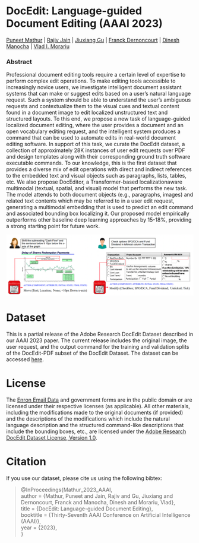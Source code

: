 # DocEdit: Language-guided Document Editing (AAAI 2023)

[Puneet Mathur](https://themadaiguy.github.io/) | [Rajiv Jain](https://research.adobe.com/person/rajiv-jain/) | [Jiuxiang Gu](https://research.adobe.com/person/jiuxiang-gu/) | [Franck Dernoncourt](https://research.adobe.com/person/franck-dernoncourt/) | [Dinesh Manocha](https://www.cs.umd.edu/people/dmanocha) | [Vlad I. Morariu](https://research.adobe.com/person/vlad-morariu/)

### Abstract

Professional document editing tools require a certain level of expertise to perform complex edit operations. To make editing 
tools accessible to increasingly novice users, we investigate intelligent document assistant systems that can make or suggest
edits based on a user’s natural language request. Such a system should be able to understand the user’s ambiguous requests
and contextualize them to the visual cues and textual content found in a document image to edit localized unstructured text
and structured layouts. To this end, we propose a new task of language-guided localized document editing, where the user
provides a document and an open vocabulary editing request, and the intelligent system produces a command that can be
used to automate edits in real-world document editing software. In support of this task, we curate the DocEdit dataset, a
collection of approximately 28K instances of user edit requests over PDF and design templates along with their corresponding
ground truth software executable commands. To our knowledge, this is the first dataset that provides a diverse mix of edit
operations with direct and indirect references to the embedded text and visual objects such as paragraphs, lists, tables, etc. We
also propose DocEditor, a Transformer-based localizationaware multimodal (textual, spatial, and visual) model that
performs the new task. The model attends to both document objects (e.g., paragraphs, images) and related text contents
which may be referred to in a user edit request, generating a multimodal embedding that is used to predict an edit command and
associated bounding box localizing it. Our proposed model empirically outperforms other baseline deep learning approaches
by 15-18%, providing a strong starting point for
future work.

![](./aaai2023/figure1.png)

# Dataset

This is a partial release of the Adobe Research DocEdit Dataset described in our AAAI 2023 paper. The current release includes
the original image, the user request, and the output command for the training and validation splits of the DocEdit-PDF subset
of the DocEdit Dataset. The dataset can be accessed [here](https://github.com/adobe-research/DocEdit-Dataset/releases/tag/v1.0).

# License
 
The [Enron Email Data](https://aws.amazon.com/datasets/enron-email-data/) and government forms are in the public domain or are
licensed under their respective licenses (as applicable).  All other materials, including the modifications made to the
original documents (if provided) and the descriptions of the modifications which include the natural language description and
the structured command-like descriptions that include the bounding boxes, etc., are licensed under the
[Adobe Research DocEdit Dataset License, Version 1.0](./LICENSE).

# Citation

If you use our dataset, please cite us using the following bibtex:

>@InProceedings{Mathur_2023_AAAI, <br>
>author = {Mathur, Puneet and Jain, Rajiv and Gu, Jiuxiang and Dernoncourt, Franck and Manocha, Dinesh and Morariu, Vlad}, <br>
>title = {DocEdit: Language-guided Document Editing}, <br>
>booktitle = {Thirty-Seventh AAAI Conference on Artificial Intelligence (AAAI)}, <br>
>year = {2023}, <br>
>}
